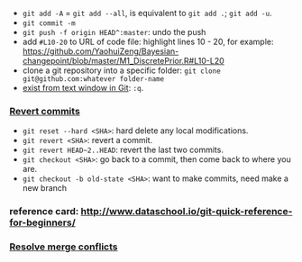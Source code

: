* `git add -A` = `git add --all`, is equivalent to `git add .`; `git add -u`.
* `git commit -m`
* `git push -f origin HEAD^:master`: undo the push
* add `#L10-20` to URL of code file: highlight lines 10 - 20, for example: https://github.com/YaohuiZeng/Bayesian-changepoint/blob/master/M1_DiscretePrior.R#L10-L20
* clone a git repository into a specific folder: `git clone git@github.com:whatever folder-name`
* [exist from text window in Git](http://stackoverflow.com/questions/9171356/how-do-i-exit-from-the-text-window-in-git): `:q`.

### [Revert commits](http://stackoverflow.com/questions/4114095/how-to-revert-git-repository-to-a-previous-commit)
* `git reset --hard <SHA>`: hard delete any local modifications.
* `git revert <SHA>`: revert a commit.
* `git revert HEAD~2..HEAD`: revert the last two commits.
* `git checkout <SHA>`: go back to a commit, then come back to where you are.
* `git checkout -b old-state <SHA>`: want to make commits, need make a new branch

### reference card: http://www.dataschool.io/git-quick-reference-for-beginners/

### [Resolve merge conflicts](http://stackoverflow.com/questions/161813/how-to-resolve-merge-conflicts-in-git)

